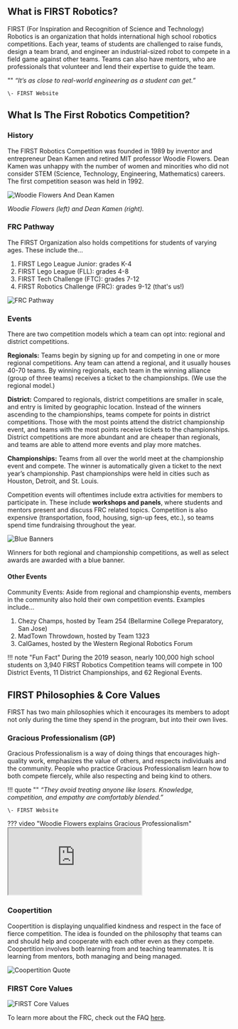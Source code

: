 ## What is FIRST Robotics?

FIRST (For Inspiration and Recognition of Science and Technology) Robotics is an organization that holds international high school robotics competitions.
Each year, teams of students are challenged to raise funds, design a team brand, and engineer an industrial-sized robot to compete in a field game against other teams.
Teams can also have mentors, who are professionals that volunteer and lend their expertise to guide the team.

"" 
    *“It’s as close to real-world engineering as a student can get.”*

    \- FIRST Website

## What Is The First Robotics Competition?

### History

The FIRST Robotics Competition was founded in 1989 by inventor and entrepreneur Dean Kamen and retired MIT professor Woodie Flowers.
Dean Kamen was unhappy with the number of women and minorities who did not consider STEM (Science, Technology, Engineering, Mathematics) careers.
The first competition season was held in 1992.

![Woodie Flowers And Dean Kamen](../assets/images/frc/woodie_and_dean.png)

*Woodie Flowers (left) and Dean Kamen (right).*

### FRC Pathway

The FIRST Organization also holds competitions for students of varying ages. These include the...

1. FIRST Lego League Junior: grades K-4
2. FIRST Lego League (FLL): grades 4-8
3. FIRST Tech Challenge (FTC): grades 7-12
4. FIRST Robotics Challenge  (FRC): grades 9-12 (that's us!)

![FRC Pathway](../assets/images/frc/frc_pathway.png)

### Events

There are two competition models which a team can opt into: regional and district competitions.

**Regionals:** Teams begin by signing up for and competing in one or more regional competitions.
Any team can attend a regional, and it usually houses 40-70 teams.
By winning regionals, each team in the winning alliance (group of three teams) receives a ticket to the championships.
(We use the regional model.)

**District:** Compared to regionals, district competitions are smaller in scale, and entry is limited by geographic location.
Instead of the winners ascending to the championships, teams compete for points in district competitions.
Those with the most points attend the district championship event, and teams with the most points receive tickets to the championships.
District competitions are more abundant and are cheaper than regionals, and teams are able to attend more events and play more matches.

**Championships:** Teams from all over the world meet at the championship event and compete.
The winner is automatically given a ticket to the next year’s championship. Past championships were held in cities such as Houston, Detroit, and St. Louis.

Competition events will oftentimes include extra activities for members to participate in. These include **workshops and panels**, where students and mentors present and discuss FRC related topics.
Competition is also expensive (transportation, food, housing, sign-up fees, etc.), so teams spend time fundraising throughout the year.  

![Blue Banners](../assets/images/frc/blue_banners.png)

Winners for both regional and championship competitions, as well as select awards are awarded with a blue banner.

#### Other Events

Community Events: Aside from regional and championship events, members in the community also hold their own competition events. Examples include...

1. Chezy Champs, hosted by Team 254 (Bellarmine College Preparatory, San Jose)
2. MadTown Throwdown, hosted by Team 1323 
3. CalGames, hosted by the Western Regional Robotics Forum

!!! note "Fun Fact"
    During the 2019 season, nearly 100,000 high school students on 3,940 FIRST Robotics Competition teams will compete in 100 District Events, 11 District Championships, and 62 Regional Events.

## FIRST Philosophies & Core Values

FIRST has two main philosophies which it encourages its members to adopt not only during the time they spend in the program, but into their own lives. 

### Gracious Professionalism (GP)

Gracious Professionalism is a way of doing things that encourages high-quality work, emphasizes the value of others, and respects individuals and the community.
People who practice Gracious Professionalism learn how to both compete fiercely, while also respecting and being kind to others.

!!! quote ""
    *“They avoid treating anyone like losers. Knowledge, competition, and empathy are comfortably blended.”*

    \- FIRST Website

??? video "Woodie Flowers explains Gracious Professionalism"
    <iframe src="https://www.youtube.com/embed/h2e6gxczMxc" allowfullscreen></iframe>

### Coopertition

Coopertition is displaying unqualified kindness and respect in the face of fierce competition.
The idea is founded on the philosophy that teams can and should help and cooperate with each other even as they compete.
Coopertition involves both learning from and teaching teammates.
It is learning from mentors, both managing and being managed. 

![Coopertition Quote](../assets/images/frc/coopertition.png)

### FIRST Core Values

![FIRST Core Values](../assets/images/frc/FIRST_core_values.png)

To learn more about the FRC, check out the FAQ [here](https://firstnevada.org/wp-content/uploads/2019/10/FIRST-HQ-FAQ.pdf).
